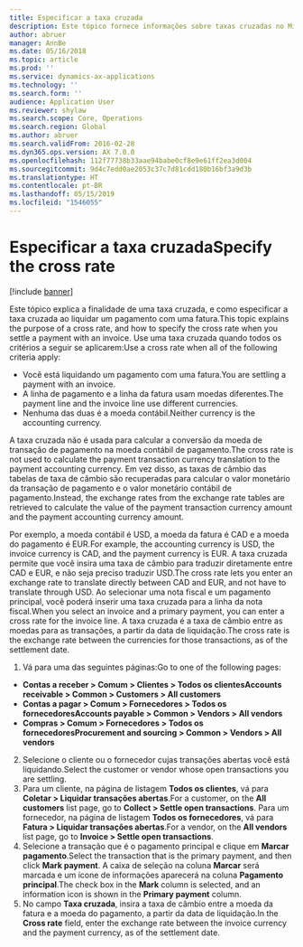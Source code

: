 ```yaml
---
title: Especificar a taxa cruzada
description: Este tópico fornece informações sobre taxas cruzadas no Microsoft Dynamics 365 for Finance and Operations.
author: abruer
manager: AnnBe
ms.date: 05/16/2018
ms.topic: article
ms.prod: ''
ms.service: dynamics-ax-applications
ms.technology: ''
ms.search.form: ''
audience: Application User
ms.reviewer: shylaw
ms.search.scope: Core, Operations
ms.search.region: Global
ms.author: abruer
ms.search.validFrom: 2016-02-28
ms.dyn365.ops.version: AX 7.0.0
ms.openlocfilehash: 112f77738b33aae94babe0cf8e9e61ff2ea3d004
ms.sourcegitcommit: 9d4c7edd0ae2053c37c7d81cdd180b16bf3a9d3b
ms.translationtype: HT
ms.contentlocale: pt-BR
ms.lasthandoff: 05/15/2019
ms.locfileid: "1546055"
---
```

# <a name="specify-the-cross-rate"></a><span data-ttu-id="b501d-103">Especificar a taxa cruzada</span><span class="sxs-lookup"><span data-stu-id="b501d-103">Specify the cross rate</span></span>

[!include [banner](../includes/banner.md)]

<span data-ttu-id="b501d-104">Este tópico explica a finalidade de uma taxa cruzada, e como especificar a taxa cruzada ao liquidar um pagamento com uma fatura.</span><span class="sxs-lookup"><span data-stu-id="b501d-104">This topic explains the purpose of a cross rate, and how to specify the cross rate when you settle a payment with an invoice.</span></span> <span data-ttu-id="b501d-105">Use uma taxa cruzada quando todos os critérios a seguir se aplicarem:</span><span class="sxs-lookup"><span data-stu-id="b501d-105">Use a cross rate when all of the following criteria apply:</span></span> 
-   <span data-ttu-id="b501d-106">Você está liquidando um pagamento com uma fatura.</span><span class="sxs-lookup"><span data-stu-id="b501d-106">You are settling a payment with an invoice.</span></span> 
-   <span data-ttu-id="b501d-107">A linha de pagamento e a linha da fatura usam moedas diferentes.</span><span class="sxs-lookup"><span data-stu-id="b501d-107">The payment line and the invoice line use different currencies.</span></span> 
-   <span data-ttu-id="b501d-108">Nenhuma das duas é a moeda contábil.</span><span class="sxs-lookup"><span data-stu-id="b501d-108">Neither currency is the accounting currency.</span></span> 

<span data-ttu-id="b501d-109">A taxa cruzada não é usada para calcular a conversão da moeda de transação de pagamento na moeda contábil de pagamento.</span><span class="sxs-lookup"><span data-stu-id="b501d-109">The cross rate is not used to calculate the payment transaction currency translation to the payment accounting currency.</span></span> <span data-ttu-id="b501d-110">Em vez disso, as taxas de câmbio das tabelas de taxa de câmbio são recuperadas para calcular o valor monetário da transação de pagamento e o valor monetário contábil de pagamento.</span><span class="sxs-lookup"><span data-stu-id="b501d-110">Instead, the exchange rates from the exchange rate tables are retrieved to calculate the value of the payment transaction currency amount and the payment accounting currency amount.</span></span> 

<span data-ttu-id="b501d-111">Por exemplo, a moeda contábil é USD, a moeda da fatura é CAD e a moeda do pagamento é EUR.</span><span class="sxs-lookup"><span data-stu-id="b501d-111">For example, the accounting currency is USD, the invoice currency is CAD, and the payment currency is EUR.</span></span> <span data-ttu-id="b501d-112">A taxa cruzada permite que você insira uma taxa de câmbio para traduzir diretamente entre CAD e EUR, e não seja preciso traduzir USD.</span><span class="sxs-lookup"><span data-stu-id="b501d-112">The cross rate lets you enter an exchange rate to translate directly between CAD and EUR, and not have to translate through USD.</span></span> <span data-ttu-id="b501d-113">Ao selecionar uma nota fiscal e um pagamento principal, você poderá inserir uma taxa cruzada para a linha da nota fiscal.</span><span class="sxs-lookup"><span data-stu-id="b501d-113">When you select an invoice and a primary payment, you can enter a cross rate for the invoice line.</span></span> <span data-ttu-id="b501d-114">A taxa cruzada é a taxa de câmbio entre as moedas para as transações, a partir da data de liquidação.</span><span class="sxs-lookup"><span data-stu-id="b501d-114">The cross rate is the exchange rate between the currencies for those transactions, as of the settlement date.</span></span>

1.  <span data-ttu-id="b501d-115">Vá para uma das seguintes páginas:</span><span class="sxs-lookup"><span data-stu-id="b501d-115">Go to one of the following pages:</span></span>
- <span data-ttu-id="b501d-116">**Contas a receber > Comum > Clientes > Todos os clientes**</span><span class="sxs-lookup"><span data-stu-id="b501d-116">**Accounts receivable > Common > Customers > All customers**</span></span> 
- <span data-ttu-id="b501d-117">**Contas a pagar > Comum > Fornecedores > Todos os fornecedores**</span><span class="sxs-lookup"><span data-stu-id="b501d-117">**Accounts payable > Common > Vendors > All vendors**</span></span> 
- <span data-ttu-id="b501d-118">**Compras > Comum > Fornecedores > Todos os fornecedores**</span><span class="sxs-lookup"><span data-stu-id="b501d-118">**Procurement and sourcing > Common > Vendors > All vendors**</span></span>
2.  <span data-ttu-id="b501d-119">Selecione o cliente ou o fornecedor cujas transações abertas você está liquidando.</span><span class="sxs-lookup"><span data-stu-id="b501d-119">Select the customer or vendor whose open transactions you are settling.</span></span> 
3.  <span data-ttu-id="b501d-120">Para um cliente, na página de listagem **Todos os clientes**, vá para **Coletar > Liquidar transações abertas**.</span><span class="sxs-lookup"><span data-stu-id="b501d-120">For a customer, on the **All customers** list page, go to **Collect > Settle open transactions**.</span></span> <span data-ttu-id="b501d-121">Para um fornecedor, na página de listagem **Todos os fornecedores**, vá para **Fatura > Liquidar transações abertas**.</span><span class="sxs-lookup"><span data-stu-id="b501d-121">For a vendor, on the **All vendors** list page, go to **Invoice > Settle open transactions**.</span></span> 
4.  <span data-ttu-id="b501d-122">Selecione a transação que é o pagamento principal e clique em **Marcar pagamento**.</span><span class="sxs-lookup"><span data-stu-id="b501d-122">Select the transaction that is the primary payment, and then click **Mark payment**.</span></span> <span data-ttu-id="b501d-123">A caixa de seleção na coluna **Marcar** será marcada e um ícone de informações aparecerá na coluna **Pagamento principal**.</span><span class="sxs-lookup"><span data-stu-id="b501d-123">The check box in the **Mark** column is selected, and an information icon is shown in the **Primary payment** column.</span></span> 
5.  <span data-ttu-id="b501d-124">No campo **Taxa cruzada**, insira a taxa de câmbio entre a moeda da fatura e a moeda do pagamento, a partir da data de liquidação.</span><span class="sxs-lookup"><span data-stu-id="b501d-124">In the **Cross rate** field, enter the exchange rate between the invoice currency and the payment currency, as of the settlement date.</span></span> 

